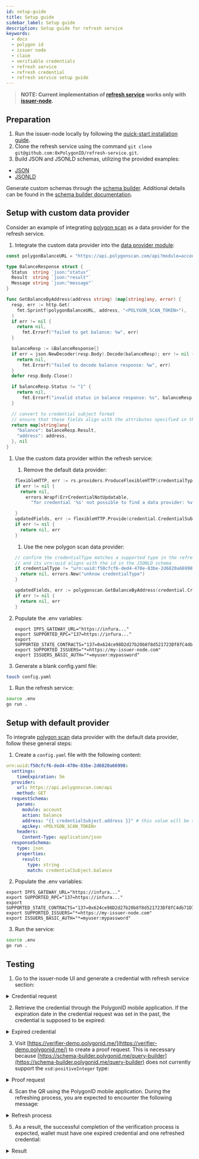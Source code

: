 ```yaml
---
id: setup-guide
title: Setup guide
sidebar_label: Setup guide
description: Setup guide for refresh service
keywords:
  - docs
  - polygon id
  - issuer node
  - claim
  - verifiable credentials
  - refresh service
  - refresh credential
  - refresh service setup guide
---
```


> **NOTE: Current implementation of [refresh service](https://github.com/0xPolygonID/refresh-service) works only with [issuer-node](https://github.com/0xPolygonID/issuer-node/).**

## Preparation

1. Run the issuer-node locally by following the [quick-start installation guide](https://github.com/0xPolygonID/issuer-node/#quick-start-installation).
1. Clone the refresh service using the command `git clone git@github.com:0xPolygonID/refresh-service.git`.
1. Build JSON and JSONLD schemas, utilizing the provided examples:

- [JSON](https://raw.githubusercontent.com/iden3/claim-schema-vocab/main/schemas/json/non-zero-balance.json)
- [JSONLD](https://raw.githubusercontent.com/iden3/claim-schema-vocab/main/schemas/json-ld/non-zero-balance.jsonld)

Generate custom schemas through the [schema builder](https://schema-builder.polygonid.me/builder). Additional details can be found in the [schema builder documentation](/docs/issuer/schema-builder/).

## Setup with custom data provider

Consider an example of integrating [polygon scan](https://polygonscan.com/) as a data provider for the refresh service.

1. Integrate the custom data provider into the [data provider module](https://github.com/0xPolygonID/refresh-service/tree/main/providers):

```go
const polygonBalanceURL = "https://api.polygonscan.com/api?module=account&action=balance&address=%s&apikey=%s"

type BalanceResponse struct {
  Status  string `json:"status"`
  Result  string `json:"result"`
  Message string `json:"message"`
}

func GetBalanceByAddress(address string) (map[string]any, error) {
  resp, err := http.Get(
    fmt.Sprintf(polygonBalanceURL, address, "<POLYGON_SCAN_TOKEN>"),
  )
  if err != nil {
    return nil,
      fmt.Errorf("failed to get balance: %w", err)
  }

  balanceResp := &BalanceResponse{}
  if err = json.NewDecoder(resp.Body).Decode(balanceResp); err != nil {
    return nil,
      fmt.Errorf("failed to decode balance response: %w", err)
  }
  defer resp.Body.Close()

  if balanceResp.Status != "1" {
    return nil,
      fmt.Errorf("invalid status in balance response: %s", balanceResp.Message)
  }

  // convert to credential subject format
  // ensure that these fields align with the attributes specified in the JSONLD schema.
  return map[string]any{
    "balance": balanceResp.Result,
    "address": address,
  }, nil
}
```

1. Use the custom data provider within the refresh service:

   1. Remove the default data provider:

   ```go
   flexibleHTTP, err := rs.providers.ProduceFlexibleHTTP(credentialType)
   if err != nil {
     return nil,
       errors.Wrapf(ErrCredentialNotUpdatable,
         "for credential '%s' not possible to find a data provider: %v", credential.ID, err)

   }
   updatedFields, err := flexibleHTTP.Provide(credential.CredentialSubject)
   if err != nil {
     return nil, err
   }
   ```

   1. Use the new polygon scan data provider:

   ```go
   // confirm the credentialType matches a supported type in the refresh service,
   // and its urn:uuid aligns with the id in the JSONLD schema
   if credentialType != "urn:uuid:f50cfcf6-ded4-470e-83be-2d6820a66998" {
     return nil, errors.New("unknow credentialType")
   }

   updatedFields, err := polygonscan.GetBalanceByAddress(credential.CredentialSubject["address"].(string))
   if err != nil {
     return nil, err
   }
   ```

1. Populate the .env variables:
   ```
   export IPFS_GATEWAY_URL="https://infura..."
   export SUPPORTED_RPC="137=https://infura..."
   export SUPPORTED_STATE_CONTRACTS="137=0x624ce98D2d27b20b8f8d521723Df8fC4db71D79D"
   export SUPPORTED_ISSUERS="*=https://my-issuer-node.com"
   export ISSUERS_BASIC_AUTH="*=myuser:mypassword"
   ```
1. Generate a blank config.yaml file:

```bash
touch config.yaml
```

1. Run the refresh service:

```bash
source .env
go run .
```

## Setup with default provider

To integrate [polygon scan](https://polygonscan.com/) data provider with the default data provider, follow these general steps:

1. Create a `config.yaml` file with the following content:

```yaml
urn:uuid:f50cfcf6-ded4-470e-83be-2d6820a66998:
  settings:
    timeExpiration: 5m
  provider:
    url: https://api.polygonscan.com/api
    method: GET
  requestSchema:
    params:
      module: account
      action: balance
      address: "{{ credentialSubject.address }}" # this value will be substituted from the credentialSubject.address field
      apikey: <POLYGON_SCAN_TOKEN>
    headers:
      Content-Type: application/json
  responseSchema:
    type: json
    properties:
      result:
        type: string
        match: credentialSubject.balance
```

2. Populate the .env variables:

```
export IPFS_GATEWAY_URL="https://infura..."
export SUPPORTED_RPC="137=https://infura..."
export SUPPORTED_STATE_CONTRACTS="137=0x624ce98D2d27b20b8f8d521723Df8fC4db71D79D"
export SUPPORTED_ISSUERS="*=https://my-issuer-node.com"
export ISSUERS_BASIC_AUTH="*=myuser:mypassword"
```

3. Run the service:

```bash
source .env
go run .
```

## Testing

1. Go to the issuer-node UI and generate a credential with refresh service section:

  <details>
    <summary>Credential request</summary>
    <div align="center">
      <img src= {useBaseUrl("img/create-credential-with-refresh-service.png")} align="center" width="600px" />
    </div>
  </details>

2. Retrieve the credential through the PolygonID mobile application. If the expiration date in the credential request was set in the past, the credential is supposed to be expired:

  <details>
    <summary>Expired credential</summary>
    <div align="center">
      <img src= {useBaseUrl("img/expired-cred.png")} align="center" width="400px"/>
    </div>
  </details>

3. Visit [https://verifier-demo.polygonid.me/](https://verifier-demo.polygonid.me/) to create a proof request. This is necessary because [https://schema-builder.polygonid.me/query-builder](https://schema-builder.polygonid.me/query-builder) does not currently support the `xsd:positiveInteger` type:

  <details>
    <summary>Proof request</summary>
    <div align="center">
      <img src= {useBaseUrl("img/proof-request-refresh-service.png")} align="center" width="600px" />
    </div>
  </details>

4. Scan the QR using the PolygonID mobile application. During the refreshing process, you are expected to encounter the following message:

  <details>
    <summary>Refresh process</summary>
    <div align="center">
      <img src= {useBaseUrl("img/refresh-process.png")} align="center" width="400px" />
    </div>
  </details>

5. As a result, the successful completion of the verification process is expected, wallet must have one expired credential and one refreshed credential:

  <details>
    <summary>Result</summary>
    <div align="center">
      <img src= {useBaseUrl("img/refreshed-cred.png")} align="center" width="400px" />
    </div>
  </details>
